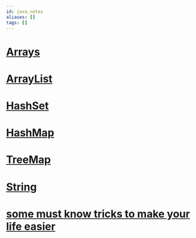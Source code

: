 ```yaml
---
id: java_notes
aliases: []
tags: []
---
```


# [Arrays](../../Java-Vault/Notes/methods/Arrays.md)

# [ArrayList](../../Java-Vault/Notes/methods/ArrayList.md)

# [HashSet](../../Java-Vault/Notes/methods/HashSet.md)

# [HashMap](../../Java-Vault/Notes/methods/HashMap.md)

# [TreeMap](../../Java-Vault/Notes/methods/TreeMap.md)

# [String](../../Java-Vault/Notes/methods/String.md)

# [some must know tricks to make your life easier](../../Java-Vault/Notes/methods/BetterLife.md)
